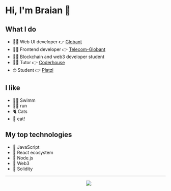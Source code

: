 # Hi, I'm Braian 👋

## What I do

- 👨‍💻 Web UI developer 👉 [Globant](https://www.globant.com/es)
- 👨‍💻 Frontend developer 👉 [Telecom-Globant](https://www.personal.com.ar/)
- 👨‍💻 Blockchain and web3 developer student
- 👨‍🏫 Tutor 👉 [Coderhouse](https://www.coderhouse.com/)
- 🤓 Student 👉 [Platzi](https://platzi.com/p/braianvaylet/)

## I like
- 🏊‍♂️ Swimm
- 🏃‍♂️ run
- 🐈 Cats
- 🍕 eat!

## My top technologies

- 💛 JavaScript
- 💙 React ecosystem
- 💚 Node.js
- 🧡 Web3
- 🖤 Solidity

---

<p align='center'>
&nbsp;&nbsp;&nbsp;&nbsp;
  <a href="https://www.linkedin.com/in/braianvaylet/"><img src="https://img.shields.io/badge/linkedin-%230077B5.svg?&style=for-the-badge&logo=linkedin&logoColor=white" /></a>
</p>







